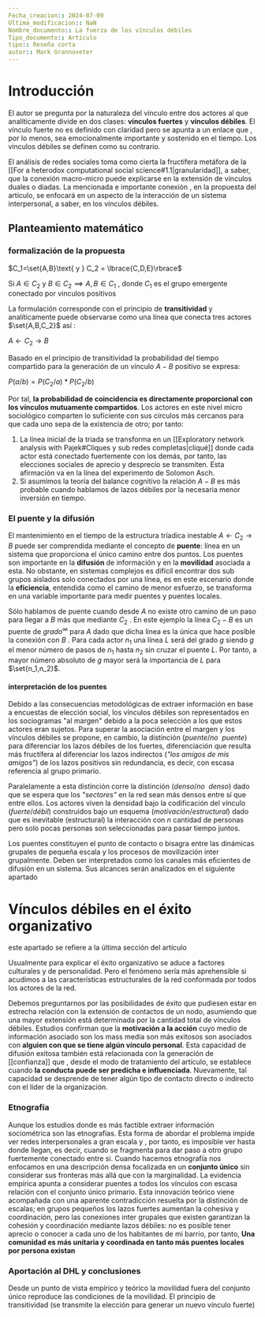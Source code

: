 ```yaml
---
Fecha_creacion:: 2024-07-09
Ultima_modificacion:: NaN
Nombre_documento:: La fuerza de los vínculos débiles
Tipo_documento:: Artículo 
tipo:: Reseña corta
autor:: Mark Grannoveter
---
```

# Introducción 
El autor se pregunta por la naturaleza del vínculo entre dos actores al que analíticamente divide en dos clases: **vínculos fuertes** y **vínculos débiles**. El vínculo fuerte no es definido con claridad pero se apunta a un enlace que , por lo menos, sea emocionalmente importante y sostenido en el tiempo.  Los vínculos débiles se definen como su contrario.

El análisis de redes sociales toma como cierta la fructífera metáfora de la [[For a heterodox computational social science#1.1|granularidad]], a saber, que la conexión macro-micro puede explicarse en la extensión de vínculos duales o diadas. La mencionada e importante conexión , en la propuesta del artículo, se enfocará en un aspecto de la interacción de un sistema interpersonal, a saber, en los vínculos débiles.  
## Planteamiento matemático

### formalización de la propuesta

$C_1=\set{A,B}\text{  y  } C_2 = \lbrace{C,D,E}\rbrace$ 

$\text{ Si }A \in C_2\text{ y }B\in C_2 \implies A,B \in C_1 \text{ , donde } C_1 \text { es el grupo emergente conectado por vinculos positivos}$

La formulación corresponde con el principio de **transitividad** y analíticamente puede observarse como una línea que conecta tres actores $\set{A,B,C_2}$ así :

$A\gets C_2 \to B$

Basado en el principio de transitividad la probabilidad del tiempo compartido para la generación de un vínculo $A-B$ positivo se expresa:

$P(a/b)=P(C_2/a)*P(C_2/b)$

Por tal, **la probabilidad de coincidencia es directamente proporcional con los vínculos mutuamente compartidos**. Los actores en este nivel micro sociológico comparten lo suficiente con sus círculos más cercanos para que cada uno sepa de la existencia de otro; por tanto:

1) La línea inicial de la triada se transforma en un [[Exploratory network analysis with Pajek#Cliques y sub redes completas|cliqué]] donde cada actor está conectado fuertemente con los demás, por tanto, las elecciones sociales de aprecio y desprecio se transmiten. Esta afirmación va en la línea del experimento de Solomon Asch. 
2) Si asumimos la teoría del balance cognitivo la relación $A-B$ es más probable cuando hablamos de lazos débiles por la necesaria menor inversión en tiempo. 
### El puente y la difusión

El mantenimiento en el tiempo de la estructura tríadica inestable  $A\gets C_2 \to B$  puede ser comprendida mediante el concepto de **puente**: línea en un sistema que proporciona el único camino entre dos puntos. Los puentes son importante en la **difusión** de información y en la **movilidad** asociada a esta. No obstante, en sistemas complejos es difícil encontrar dos sub grupos aislados solo conectados por una línea, es en este escenario donde la **eficiencia**, entendida como el camino de menor esfuerzo, se transforma en una variable importante para medir  puentes y puentes locales.

Sólo hablamos de puente cuando desde $A$ no existe otro camino de un paso para llegar a $B$ más que mediante $C_2$ . En este ejemplo la línea $C_2-B$ es un puente de $grado^\infty$ para $A$ dado que dicha línea es la única que hace posible la conexión con $B$ . Para cada actor $n_1$  una línea $L$ será del grado $g$ siendo $g$ el menor número de pasos de $n_1$ hasta $n_2$  sin cruzar el puente $L$. Por tanto, a mayor número absoluto de $g$ mayor será la importancia de $L$ para $\set{n_1,n_2}$.

#### interpretación de los puentes

Debido a las consecuencias metodológicas de extraer información en base a encuestas de elección social, los vínculos débiles son representados en los sociogramas "al margen" debido a la poca selección a los que estos actores eran sujetos. Para superar la asociación entre el margen y los vínculos débiles se propone, en cambio, la distinción $(puente/no\enspace puente)$ para diferenciar los lazos débiles de los fuertes, diferenciación que resulta más fructífera al diferenciar los lazos indirectos (*"los amigos de mis amigos"*) de los lazos positivos sin redundancia, es decir, con escasa referencia al grupo primario.

Paralelamente a esta distinción corre la distinción $(denso/no\enspace denso)$ dado que se espera que los *"sectores"* en la red sean más densos entre sí que entre ellos. Los actores viven la densidad bajo la codificación  del vínculo $(fuerte/débil)$ construidos bajo un esquema $(motivación/estructural)$ dado que es inevitable (estructural) la interacción con $n$ cantidad de personas pero solo pocas personas son seleccionadas para pasar tiempo juntos. 

Los puentes constituyen el punto de contacto o bisagra entre las dinámicas grupales de pequeña escala y los procesos de movilización inter grupalmente. Deben ser interpretados como los canales más eficientes de difusión en un sistema. Sus alcances serán analizados en el siguiente apartado

# Vínculos débiles en el éxito organizativo
este apartado se refiere a la última sección del artículo

Usualmente para explicar el éxito organizativo se aduce a factores culturales y de personalidad. Pero  el fenómeno sería más aprehensible si acudimos a las características estructurales de la red conformada por  todos los actores de la red. 

Debemos preguntarnos por las posibilidades de éxito que pudiesen estar en estrecha relación con la extensión de contactos de un nodo, asumiendo que una mayor extensión está determinada por la cantidad total de vínculos débiles. Estudios confirman que la **motivación a la acción** cuyo medio de información asociado son los mass media son más exitosos son asociados con **alguien con que se tiene algún vínculo personal**.  Esta capacidad de difusión exitosa también está relacionada con la generación de [[confianza]] que , desde el modo de tratamiento del artículo, se establece cuando **la conducta puede ser predicha e influenciada**. Nuevamente, tal capacidad se desprende de tener algún tipo de contacto directo o indirecto con el líder de la organización. 
### Etnografía 

Aunque los estudios donde es más factible extraer información sociométrica son las etnografías. Esta forma de abordar el problema impide ver redes interpersonales a gran escala y , por tanto, es imposible ver hasta donde llegan, es decir, cuando se fragmenta para dar paso a otro grupo fuertemente conectado entre si. Cuando hacemos etnografía nos enfocamos en una descripción densa focalizada en un **conjunto único** sin considerar sus fronteras más allá que con la marginalidad. La evidencia empírica apunta a considerar puentes a todos los vínculos con escasa relación con el conjunto único primario. Esta innovación teórico viene acompañada con una aparente contradicción resuelta por la distinción de escalas; en grupos pequeños los lazos fuertes aumentan la cohesiva y coordinación, pero las conexiones inter grupales que existen garantizan la cohesión y coordinación mediante lazos débiles: no es posible tener aprecio o conocer a cada uno de los habitantes de mi barrio, por tanto, **Una comunidad es más unitaria y coordinada en tanto más puentes locales por persona existan**  
### Aportación al DHL y conclusiones 

Desde un punto de vista empírico y teórico la movilidad fuera del conjunto único reproduce las condiciones de la movilidad.  El principio de transitividad (se transmite la elección para generar un nuevo vínculo fuerte)

